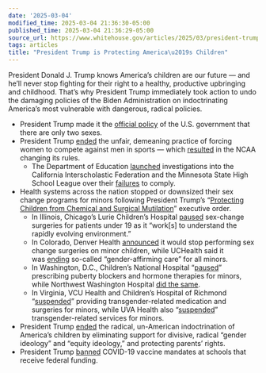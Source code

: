 ```yaml
---
date: '2025-03-04'
modified_time: 2025-03-04 21:36:30-05:00
published_time: 2025-03-04 21:36:29-05:00
source_url: https://www.whitehouse.gov/articles/2025/03/president-trump-is-protecting-americas-children/
tags: articles
title: "President Trump is Protecting America\u2019s Children"
---
```

 
President Donald J. Trump knows America’s children are our future — and
he’ll never stop fighting for their right to a healthy, productive
upbringing and childhood. That’s why President Trump immediately took
action to undo the damaging policies of the Biden Administration on
indoctrinating America’s most vulnerable with dangerous, radical
policies.

-   President Trump made it the [official
    policy](https://www.whitehouse.gov/presidential-actions/2025/01/defending-women-from-gender-ideology-extremism-and-restoring-biological-truth-to-the-federal-government/) of
    the U.S. government that there are only two sexes.
-   President
    Trump [ended](https://www.whitehouse.gov/presidential-actions/2025/02/keeping-men-out-of-womens-sports/) the
    unfair, demeaning practice of forcing women to compete against men
    in sports —
    which [resulted](https://www.ncaa.org/news/2025/2/6/media-center-ncaa-announces-transgender-student-athlete-participation-policy-change.aspx#:~:text=Today%2C%20the%20NCAA%20announced%20the,assigned%20female%20at%20birth%20only.) in
    the NCAA changing its rules.
    -   The Department of
        Education [launched](https://www.ed.gov/about/news/press-release/us-department-of-education-launches-title-ix-investigations-two-athletic-associations) investigations
        into the California Interscholastic Federation and the Minnesota
        State High School League over
        their [failures](https://www.startribune.com/minnesota-high-school-league-under-federal-investigation-over-transgender-executive-order/601221147) to
        comply.
-   Health systems across the nation stopped or downsized their sex
    change programs for minors following President Trump’s “[Protecting
    Children from Chemical and Surgical
    Mutilation](https://www.whitehouse.gov/presidential-actions/2025/01/protecting-children-from-chemical-and-surgical-mutilation/)”
    executive order.
    -   In Illinois, Chicago’s Lurie Children’s
        Hospital [paused](https://abc7chicago.com/post/chicago-lurie-childrens-hospital-pauses-gender-surgeries-patients-19-trump-executive-order-transgender-care/15879712/) sex-change
        surgeries for patients under 19 as it “work\[s\] to understand
        the rapidly evolving environment.”
    -   In Colorado, Denver
        Health [announced](https://www.nbcnews.com/nbc-out/out-politics-and-policy/hospitals-pause-gender-affirming-care-trump-transgender-order-rcna190164) it
        would stop performing sex change surgeries on minor children,
        while UCHealth said it
        was [ending](https://www.9news.com/article/news/local/local-politics/denver-health-pauses-gender-affirming-surgeries-minors-federal-funding/73-e61f598b-e32d-474e-94b4-4b11d4c5c8af) so-called
        “gender-affirming care” for all minors.
    -   In Washington, D.C., Children’s National Hospital
        “[paused](https://www.nbcnews.com/nbc-out/out-politics-and-policy/hospitals-pause-gender-affirming-care-trump-transgender-order-rcna190164)”
        prescribing puberty blockers and hormone therapies for minors,
        while Northwest Washington Hospital [did the
        same](https://www.washingtonpost.com/dc-md-va/2025/01/31/trans-children-trump-hormones-healthcare/).
    -   In Virginia, VCU Health and Children’s Hospital of Richmond
        “[suspended](https://www.nbcnews.com/nbc-out/out-politics-and-policy/hospitals-pause-gender-affirming-care-trump-transgender-order-rcna190164)”
        providing transgender-related medication and surgeries for
        minors, while UVA Health also
        “[suspended](https://www.washingtonpost.com/dc-md-va/2025/01/31/trans-children-trump-hormones-healthcare/)”
        transgender-related services for minors.
-   President Trump
    [ended](https://www.whitehouse.gov/presidential-actions/2025/01/ending-radical-indoctrination-in-k-12-schooling/)
    the radical, un-American indoctrination of America’s children by
    eliminating support for divisive, radical “gender ideology” and
    “equity ideology,” and protecting parents’ rights.
-   President
    Trump [banned](https://www.whitehouse.gov/presidential-actions/2025/02/keeping-education-accessible-and-ending-covid-19-vaccine-mandates-in-schools/) COVID-19
    vaccine mandates at schools that receive federal funding.
